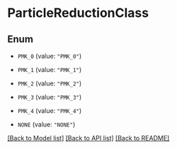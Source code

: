 # ParticleReductionClass

## Enum


* `PMK_0` (value: `"PMK_0"`)

* `PMK_1` (value: `"PMK_1"`)

* `PMK_2` (value: `"PMK_2"`)

* `PMK_3` (value: `"PMK_3"`)

* `PMK_4` (value: `"PMK_4"`)

* `NONE` (value: `"NONE"`)


[[Back to Model list]](../README.md#documentation-for-models) [[Back to API list]](../README.md#documentation-for-api-endpoints) [[Back to README]](../README.md)


